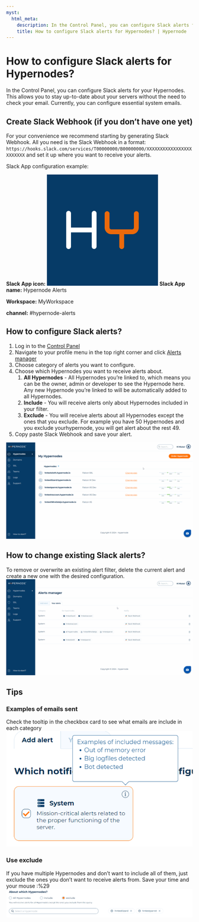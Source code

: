 ```yaml
---
myst:
  html_meta:
    description: In the Control Panel, you can configure Slack alerts for your Hypernodes.
    title: How to configure Slack alerts for Hypernodes? | Hypernode
---
```


# How to configure Slack alerts for Hypernodes?

In the Control Panel, you can configure Slack alerts for your Hypernodes. This allows you to stay up-to-date about your servers without the need to check your email. Currently, you can configure essential system emails.

## Create Slack Webhook (if you don’t have one yet)

For your convenience we recommend starting by generating Slack Webhook. All you need is the Slack Webhook in a format: `https://hooks.slack.com/services/T00000000/B00000000/XXXXXXXXXXXXXXXXXXXXXXXX` and set it up where you want to receive your alerts.

Slack App configuration example:

**Slack App icon:**
![](_res/Hypernode-logo-alerts.jpg)
**Slack App name:** Hypernode Alerts

**Workspace:** MyWorkspace

**channel:** #hypernode-alerts

## How to configure Slack alerts?

1. Log in to the [Control Panel](https://my.hypernode.com/)
1. Navigate to your profile menu in the top right corner and click [Alerts manager](https://my.hypernode.com/alerts-manager/)
1. Choose category of alerts you want to configure.
1. Choose which Hypernodes you want to receive alerts about.
   1. **All Hypernodes** - All Hypernodes you’re linked to, which means you can be the owner, admin or developer to see the Hypernode here. Any new Hypernode you’re linked to will be automatically added to all Hypernodes.
   1. **Include** - You will receive alerts only about Hypernodes included in your filter.
   1. **Exclude** - You will receive alerts about all Hypernodes except the ones that you exclude. For example you have 50 Hypernodes and you exclude yourhypernode, you will get alert about the rest 49.
1. Copy paste Slack Webhook and save your alert.

![](_res/configure-alerts.gif)

## How to change existing Slack alerts?

To remove or overwrite an existing alert filter, delete the current alert and create a new one with the desired configuration.
![](_res/delete-alert.gif)

## Tips

### Examples of emails sent

Check the tooltip in the checkbox card to see what emails are include in each category
![](_res/aagfwegWtrwEavSVfdwfawe.png)

### Use exclude

If you have multiple Hypernodes and don’t want to include all of them, just exclude the ones you don’t want to receive alerts from. Save your time and your mouse :%29
![](_res/feAFawEtGAbvFDdgddsaas.png)
